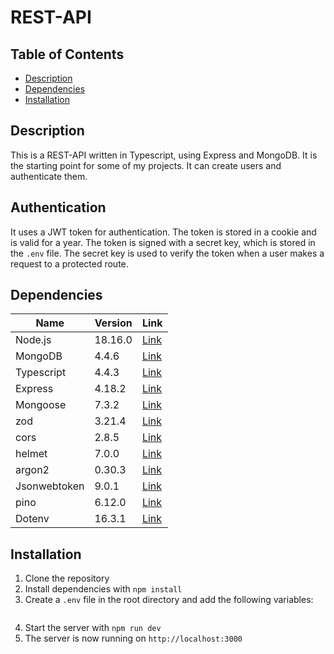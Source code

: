 # REST-API

## Table of Contents

-   [Description](#description)
-   [Dependencies](#dependencies)
-   [Installation](#installation)

## Description

This is a REST-API written in Typescript, using Express and MongoDB. It is the starting point for some of my projects. It can create users and authenticate them.

## Authentication

It uses a JWT token for authentication. The token is stored in a cookie and is valid for a year. The token is signed with a secret key, which is stored in the `.env` file. The secret key is used to verify the token when a user makes a request to a protected route.

## Dependencies

| Name         | Version | Link                                               |
| ------------ | ------- | -------------------------------------------------- |
| Node.js      | 18.16.0 | [Link](https://nodejs.org/en/)                     |
| MongoDB      | 4.4.6   | [Link](https://www.mongodb.com/)                   |
| Typescript   | 4.4.3   | [Link](https://www.typescriptlang.org/)            |
| Express      | 4.18.2  | [Link](https://expressjs.com/)                     |
| Mongoose     | 7.3.2   | [Link](https://mongoosejs.com/)                    |
| zod          | 3.21.4  | [Link](https://www.npmjs.com/package/zod)          |
| cors         | 2.8.5   | [Link](https://www.npmjs.com/package/cors)         |
| helmet       | 7.0.0   | [Link](https://www.npmjs.com/package/helmet)       |
| argon2       | 0.30.3  | [Link](https://www.npmjs.com/package/argon2)       |
| Jsonwebtoken | 9.0.1   | [Link](https://www.npmjs.com/package/jsonwebtoken) |
| pino         | 6.12.0  | [Link](https://www.npmjs.com/package/pino)         |
| Dotenv       | 16.3.1  | [Link](https://www.npmjs.com/package/dotenv)       |

## Installation

1. Clone the repository
2. Install dependencies with `npm install`
3. Create a `.env` file in the root directory and add the following variables:

```

```

4. Start the server with `npm run dev`
5. The server is now running on `http://localhost:3000`
